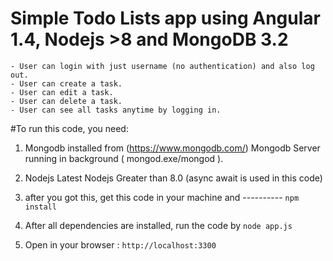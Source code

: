# Simple Todo Lists app using Angular 1.4, Nodejs >8 and MongoDB 3.2
    - User can login with just username (no authentication) and also log out.
    - User can create a task.
    - User can edit a task.
    - User can delete a task.
    - User can see all tasks anytime by logging in.

#To run this code, you need: 

1. Mongodb 
    installed from (https://www.mongodb.com/) 
    Mongodb Server running in background ( mongod.exe/mongod ).

2. Nodejs
    Latest Nodejs Greater than 8.0 (async await is used in this code)

3. after you got this, get this code in your machine and ----------
    ```npm install```

4. After all dependencies are installed, run the code by
    ```node app.js```

5. Open in your browser : `` http://localhost:3300 ``